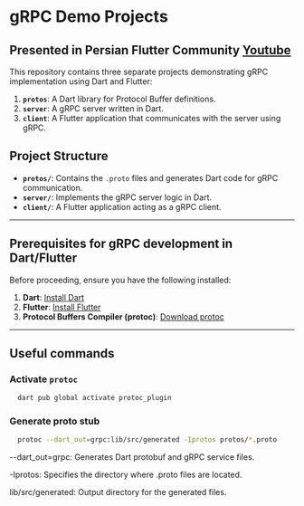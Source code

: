 # gRPC Demo Projects 

## Presented in Persian Flutter Community [Youtube](https://www.youtube.com/watch?v=pHbLJSHtoCs)
This repository contains three separate projects demonstrating gRPC implementation using Dart and Flutter:

1. **`protos`**: A Dart library for Protocol Buffer definitions.
2. **`server`**: A gRPC server written in Dart.
3. **`client`**: A Flutter application that communicates with the server using gRPC.

## Project Structure

- **`protos/`**: Contains the `.proto` files and generates Dart code for gRPC communication.
- **`server/`**: Implements the gRPC server logic in Dart.
- **`client/`**: A Flutter application acting as a gRPC client.

---

## Prerequisites for gRPC development in Dart/Flutter

Before proceeding, ensure you have the following installed:

1. **Dart**: [Install Dart](https://dart.dev/get-dart)
2. **Flutter**: [Install Flutter](https://flutter.dev/docs/get-started/install)
3. **Protocol Buffers Compiler (protoc)**: [Download protoc](https://pub.dev/packages/protoc_plugin)

---

## Useful commands

### Activate `protoc`

```bash
  dart pub global activate protoc_plugin
```

### Generate proto stub
```bash
  protoc --dart_out=grpc:lib/src/generated -Iprotos protos/*.proto
```

--dart_out=grpc: Generates Dart protobuf and gRPC service files.

-Iprotos: Specifies the directory where .proto files are located.

lib/src/generated: Output directory for the generated files.
